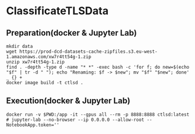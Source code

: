 # ClassificateTLSData

## Preparation(docker & Jupyter Lab)

```
mkdir data
wget https://prod-dcd-datasets-cache-zipfiles.s3.eu-west-1.amazonaws.com/xw7r4tt54g-1.zip
unzip xw7r4tt54g-1.zip
find . -depth -type d -name "* *" -exec bash -c 'for f; do new=$(echo "$f" | tr -d " "); echo "Renaming: $f -> $new"; mv "$f" "$new"; done' _ {} +
docker image build -t ctlsd .
```

## Execution(docker & Jupyter Lab)
```
docker run -v $PWD:/app -it --gpus all --rm -p 8888:8888 ctlsd:latest
# jupyter-lab --no-browser --ip 0.0.0.0 --allow-root --NotebookApp.token='' 
```

